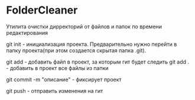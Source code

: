 # FolderCleaner
Утилита очистки дирректорий от файлов и папок по времени редактирования


git init - инициализация проекта. Предварительно нужно перейти в папку проекта(при этом создается скрытая папка .git).

git add <file>  - добавить файл в проект, за которым гит будет следить
git add .  - добавить в проект все файлы из папки

git commit -m "описание" - фиксирует проект

git push - отправить изменения на гит